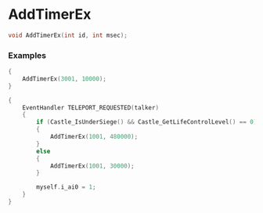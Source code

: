 # AddTimerEx

```cpp - C++
void AddTimerEx(int id, int msec);
```

### Examples

```cpp - C++
{
	AddTimerEx(3001, 10000);
}
```

```cpp - C++
{
    EventHandler TELEPORT_REQUESTED(talker)
    {
        if (Castle_IsUnderSiege() && Castle_GetLifeControlLevel() == 0)
        {
            AddTimerEx(1001, 480000);
        }
        else
        {
            AddTimerEx(1001, 30000);
        }

        myself.i_ai0 = 1;
    }
}
```
